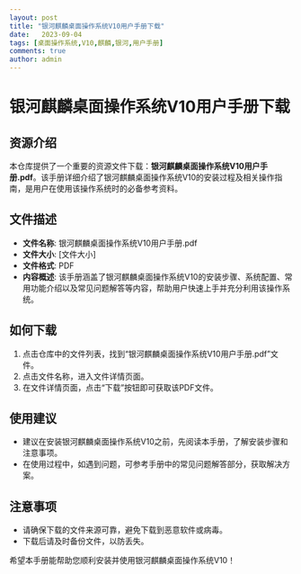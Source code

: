 ```yaml
---
layout: post
title: "银河麒麟桌面操作系统V10用户手册下载"
date:   2023-09-04
tags: [桌面操作系统,V10,麒麟,银河,用户手册]
comments: true
author: admin
---
```

# 银河麒麟桌面操作系统V10用户手册下载

## 资源介绍

本仓库提供了一个重要的资源文件下载：**银河麒麟桌面操作系统V10用户手册.pdf**。该手册详细介绍了银河麒麟桌面操作系统V10的安装过程及相关操作指南，是用户在使用该操作系统时的必备参考资料。

## 文件描述

- **文件名称**: 银河麒麟桌面操作系统V10用户手册.pdf
- **文件大小**: [文件大小]
- **文件格式**: PDF
- **内容概述**: 该手册涵盖了银河麒麟桌面操作系统V10的安装步骤、系统配置、常用功能介绍以及常见问题解答等内容，帮助用户快速上手并充分利用该操作系统。

## 如何下载

1. 点击仓库中的文件列表，找到“银河麒麟桌面操作系统V10用户手册.pdf”文件。
2. 点击文件名称，进入文件详情页面。
3. 在文件详情页面，点击“下载”按钮即可获取该PDF文件。

## 使用建议

- 建议在安装银河麒麟桌面操作系统V10之前，先阅读本手册，了解安装步骤和注意事项。
- 在使用过程中，如遇到问题，可参考手册中的常见问题解答部分，获取解决方案。

## 注意事项

- 请确保下载的文件来源可靠，避免下载到恶意软件或病毒。
- 下载后请及时备份文件，以防丢失。

希望本手册能帮助您顺利安装并使用银河麒麟桌面操作系统V10！